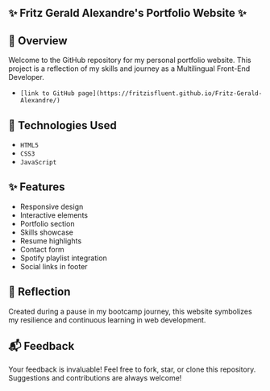 ## :sparkles: Fritz Gerald Alexandre's Portfolio Website :sparkles:

## :mag_right: Overview

Welcome to the GitHub repository for my personal portfolio website. This project is a reflection of my skills and journey as a Multilingual Front-End Developer.

- `[link to GitHub page](https://fritzisfluent.github.io/Fritz-Gerald-Alexandre/)`

## :wrench: Technologies Used

- `HTML5`
- `CSS3`
- `JavaScript`

## :sparkles: Features

- Responsive design
- Interactive elements
- Portfolio section
- Skills showcase
- Resume highlights
- Contact form
- Spotify playlist integration
- Social links in footer

## :thought_balloon: Reflection

Created during a pause in my bootcamp journey, this website symbolizes my resilience and continuous learning in web development.

## :mailbox_with_mail: Feedback

Your feedback is invaluable! Feel free to fork, star, or clone this repository. Suggestions and contributions are always welcome!
